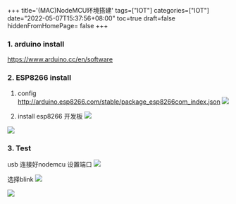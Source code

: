 +++
title='(MAC)NodeMCU环境搭建'
tags=["IOT"]
categories=["IOT"]
date="2022-05-07T15:37:56+08:00"
toc=true
draft=false
hiddenFromHomePage= false
+++


### 1. arduino install
https://www.arduino.cc/en/software 

### 2. ESP8266 install
1. config http://arduino.esp8266.com/stable/package_esp8266com_index.json
![](2022-05-09-14-41-19.png)

2. install esp8266 开发板
![](2022-05-09-14-55-01.png)

![](2022-05-09-14-58-31.png)


### 3. Test
usb 连接好nodemcu
设置端口
![](2022-05-09-15-24-07.png)

选择blink
![](2022-05-09-15-18-01.png)

![](2022-05-09-15-21-48.png)


